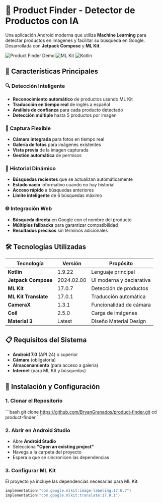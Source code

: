 # 📱 Product Finder - Detector de Productos con IA

Una aplicación Android moderna que utiliza **Machine Learning** para detectar productos en imágenes y facilitar su búsqueda en Google. Desarrollada con **Jetpack Compose** y **ML Kit**.

![Product Finder Demo](https://img.shields.io/badge/Android-Jetpack%20Compose-green)
![ML Kit](https://img.shields.io/badge/ML%20Kit-Image%20Labeling-blue)
![Kotlin](https://img.shields.io/badge/Kotlin-100%25-purple)

## 🚀 **Características Principales**

### 🔍 **Detección Inteligente**
- **Reconocimiento automático** de productos usando ML Kit
- **Traducción en tiempo real** de inglés a español
- **Análisis de confianza** para cada producto detectado
- **Detección múltiple** hasta 5 productos por imagen

### 📸 **Captura Flexible**
- **Cámara integrada** para fotos en tiempo real
- **Galería de fotos** para imágenes existentes
- **Vista previa** de la imagen capturada
- **Gestión automática** de permisos

### 🔄 **Historial Dinámico**
- **Búsquedas recientes** que se actualizan automáticamente
- **Estado vacío** informativo cuando no hay historial
- **Acceso rápido** a búsquedas anteriores
- **Límite inteligente** de 6 búsquedas máximo

### 🌐 **Integración Web**
- **Búsqueda directa** en Google con el nombre del producto
- **Múltiples fallbacks** para garantizar compatibilidad
- **Resultados precisos** sin términos adicionales

## 🛠️ **Tecnologías Utilizadas**

| Tecnología | Versión | Propósito |
|------------|---------|-----------|
| **Kotlin** | 1.9.22 | Lenguaje principal |
| **Jetpack Compose** | 2024.02.00 | UI moderna y declarativa |
| **ML Kit** | 17.0.7 | Detección de productos |
| **ML Kit Translate** | 17.0.1 | Traducción automática |
| **CameraX** | 1.3.1 | Funcionalidad de cámara |
| **Coil** | 2.5.0 | Carga de imágenes |
| **Material 3** | Latest | Diseño Material Design |

## 📋 **Requisitos del Sistema**

- **Android 7.0** (API 24) o superior
- **Cámara** (obligatoria)
- **Almacenamiento** (para acceso a galería)
- **Internet** (para ML Kit y búsquedas)

## 🚀 **Instalación y Configuración**

### **1. Clonar el Repositorio**
\`\`\`bash
git clone https://github.com/BryanGranados/product-finder.git
cd product-finder
\`\`\`

### **2. Abrir en Android Studio**
- Abre **Android Studio**
- Selecciona **"Open an existing project"**
- Navega a la carpeta del proyecto
- Espera a que se sincronicen las dependencias

### **3. Configurar ML Kit**
El proyecto ya incluye las dependencias necesarias para ML Kit:
```kotlin
implementation("com.google.mlkit:image-labeling:17.0.7")
implementation("com.google.mlkit:translate:17.0.1")
